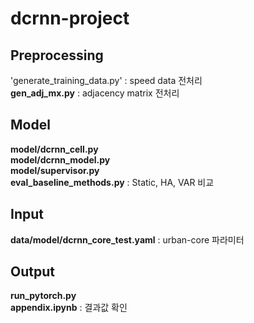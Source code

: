 # dcrnn-project

## Preprocessing
'generate_training_data.py' : speed data 전처리 <br>
**gen_adj_mx.py** : adjacency matrix 전처리

## Model
**model/dcrnn_cell.py** <br>
**model/dcrnn_model.py** <br>
**model/supervisor.py** <br> 
**eval_baseline_methods.py** : Static, HA, VAR 비교

## Input
**data/model/dcrnn_core_test.yaml** : urban-core 파라미터

## Output
**run_pytorch.py** <br>
**appendix.ipynb** : 결과값 확인
